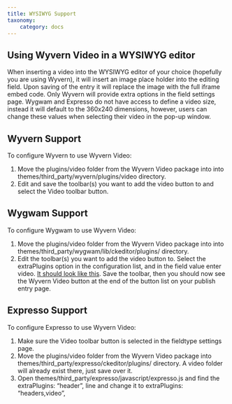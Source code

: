 ```yaml
---
title: WYSIWYG Support
taxonomy:
    category: docs
---
```


## Using Wyvern Video in a WYSIWYG editor

When inserting a video into the WYSIWYG editor of your choice (hopefully you are using Wyvern), it will insert an image place holder into the editing field. Upon saving of the entry it will replace the image with the full iframe embed code. Only Wyvern will provide extra options in the field settings page. Wygwam and Expresso do not have access to define a video size, instead it will default to the 360x240 dimensions, however, users can change these values when selecting their video in the pop-up window.

## Wyvern Support
To configure Wyvern to use Wyvern Video:

1. Move the plugins/video folder from the Wyvern Video package into into themes/third_party/wyvern/plugins/video directory.
2. Edit and save the toolbar(s) you want to add the video button to and select the Video toolbar button.

## Wygwam Support
To configure Wygwam to use Wyvern Video:

1. Move the plugins/video folder from the Wyvern Video package into into themes/third_party/wygwam/lib/ckeditor/plugins/ directory.
2. Edit the toolbar(s) you want to add the video button to. Select the extraPlugins option in the configuration list, and in the field value enter video. <a href="http://boldminded.com/assets/images/uploads/wv-wygwam-config.png">It should look like this</a>. Save the toolbar, then you should now see the Wyvern Video button at the end of the button list on your publish entry page.

## Expresso Support
To configure Expresso to use Wyvern Video:

1. Make sure the Video toolbar button is selected in the fieldtype settings page.
2. Move the plugins/video folder from the Wyvern Video package into themes/third_party/expresso/ckeditor/plugins/ directory. A video folder will already exist there, just save over it.
3. Open themes/third_party/expresso/javascript/expresso.js and find the extraPlugins: “header”, line and change it to extraPlugins: “headers,video”,